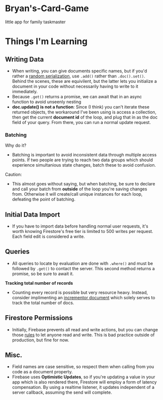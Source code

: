 # Bryan's-Card-Game
little app for family taskmaster


# Things I'm Learning




## Writing Data
- When writing, you can give documents specific names, but if you'd rather a [random serialization](https://firebase.google.com/docs/firestore/manage-data/add-data#add_a_document), use ```.add()``` rather than ```.doc().set()```. Behind the scenes, these are equivilent, but the latter lets you initialize a document in your code without necessarily having to write to it immediately.
- Because ```.get()``` returns a promise, we can await that in an async function to avoid unseenly nesting
- **doc.update() is not a function**: Since (I think) you can't iterate these returned objects, the workaround I've been using is access a collection, then get the current **document id** of the loop, and plug that in as the doc field of your query. From there, you can run a normal update request. 


### Batching
Why do it?
- Batching is important to avoid inconsistent data through multiple access points. If two people are trying to reach two data groups which should experience simultanious state changes, batch these to avoid confusion.

Caution:
- This almost goes without saying, but when batching, be sure to declare and call your batch from **outside** of the loop you're saving changes from. Otherwise it will create/call unique instances for each loop, defeating the point of batching.

## Initial Data Import
- If you have to import data before handling normal user requests, it's worth knowing Firestore's free tier is limited to 500 writes per request. Each field edit is considered a write.


## Queries
- All queries to locate by evaluation are done with ```.where()``` and must be followed by ```.get()``` to contact the server. This second method returns a promise, so be sure to await it.

**Tracking total number of records**
- Counting every record is possible but very resource heavy. Instead, consider implimenting an [incrementor document](https://firebase.googleblog.com/2019/03/increment-server-side-cloud-firestore.html) which solely serves to track the total number of docs.


## Firestore Permissions
- Initially, Firebase prevents all read and write actions, but you can change those [rules](https://firebase.google.com/docs/firestore/security/get-started#allow-all) to let anyone read and write. This is bad practice outside of production, but fine for now.





## Misc.
- Field names are case sensitive, so respect them when calling from you code as a document property.
- Firebase uses **Optimistic Updates**, so if you're updating a value in your app which is also rendered there, Firestore will employ a form of latency compensation. By using a realtime listener, it updates independent of a server callback, assuming the send will complete.